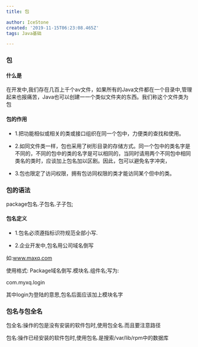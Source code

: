 ```yaml
---
title: 包

author: IceStone
created: '2019-11-15T06:23:08.465Z'
tags: Java基础

---
```


### 包

#### 什么是

在开发中,我们存在几百上千个av文件，如果所有的Java文件都在一个目录中,管理起来也报痛苦，Java也可以创建一一个类似文件夹的东西。我们称这个文件类为包

#### 包的作用

- 1.把功能相似或相关的类或接口组织在同一个包中，力便类的查找和使用。

- 2.如同文件类一样，包也采用了树形目录的存储方式。同一个包中的类名字是不同的，不同的包中的类的名字是可以相同的，当同时请用两个不同包中相同类名的类时，应谈加上包名加以区剧。因此，包可以避免名字冲突，

- 3.包也限定了访问权限，拥有包访同权限的类才能访同某个但中的类。

### 包的语法


package包名.子包名.子子包;

#### 包名定义

- 1.包名必须遵指标识符规范全部小写.

- 2.企业开发中,包名用公司域名倒写


如:www.maxq.com


使用格式: Package域名倒写.模块名.组件名;写为:

com.myxq.login

其中login为登陆的意思,包名后面应该加上模块名字

### 包名与包全名

包全名:操作的包是没有安装的软件包时,使用包全名.而且要注意路径

包名:操作已经安装的软件包时,使用包名.是搜索/var/lib/rpm中的数据库



